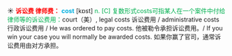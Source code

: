 ☀ <font color="red">**诉讼费 律师费：**</font>
<font color="sky blue">**cost**</font> [kɒst] 
<font color="#00b050">n. [C] 复数形式costs可指某人在一个案件中付给律师等的诉讼费用：</font>court（美）, legal costs 诉讼费用 / administrative costs 行政诉讼费用 / He was ordered to pay costs. 他被勒令承担诉讼费用。/ If you win your case you will normally be awarded costs. 如果你赢了官司，通常诉讼费用由对方承担。


